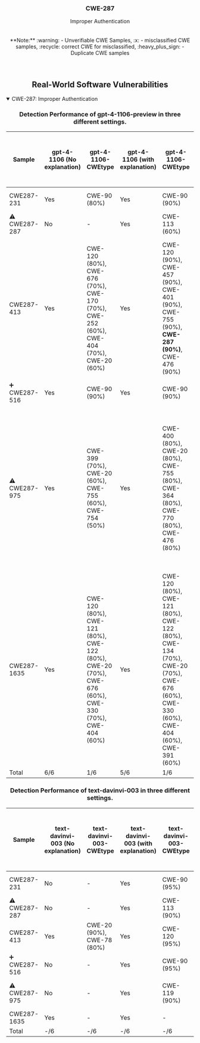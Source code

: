 <p align="center">
  </a>
  <h3 align="center">CWE-287</a></h3>
  <p align="center">
    Improper Authentication<br><br><br> **Note:** :warning: - Unverifiable CWE Samples, :x: - misclassified CWE samples, :recycle: correct CWE for misclassified, :heavy_plus_sign: - Duplicate CWE samples <br><br><br>
  </p>
</p>
<div align="center">

## Real-World Software Vulnerabilities

</div>

<details open="open">
<summary>CWE-287: Improper Authentication</summary>

<h3>
    <b>
        <div align="center">
            Detection Performance of gpt-4-1106-preview in three different settings.
        </div>
    </b>
</h3>
  
<div align="center">

|  Sample   |  gpt-4-1106 (No explanation) | gpt-4-1106-CWEtype  | gpt-4-1106 (with explanation)  | gpt-4-1106-CWEtype  | gpt-4-1106 (with explanation and highlighted code segment) | gpt-4-1106-CWEtype |
|-----------|------------------------|---------------------|-----------------------------|---------------------------|-----------------------------------|-------------------|
|  CWE287-231   |  Yes  |  CWE-90 (80%)  |  Yes  |  CWE-90 (90%)  |  Yes  |  CWE-90 (90%); code: No  |
|  :warning: CWE287-287   |  No  |  -   |  Yes  |  CWE-113 (60%)       |  Yes  |  CWE-20 (70%); code: No  |    
|  CWE287-413   |  Yes  | CWE-120 (80%), CWE-676 (70%), CWE-170 (70%), CWE-252 (60%), CWE-404 (70%), CWE-20 (60%)  |  Yes  |  CWE-120 (90%), CWE-457 (90%), CWE-401 (90%), CWE-755 (90%), **CWE-287 (90%)**, CWE-476 (90%)  |  Yes  |  CWE-120 (90%), CWE-676 (90%), CWE-252 (90%), CWE-401 (90%), CWE-170 (90%), CWE-697 (90%); code: No        |
|  :heavy_plus_sign: CWE287-516   |  Yes  |  CWE-90 (90%)  |  Yes  |  CWE-90 (90%)  |  Yes  |  CWE-90 (80%); code: No  | 
|  :warning: CWE287-975   |  Yes  |  CWE-399 (70%), CWE-20 (60%), CWE-755 (60%), CWE-754 (50%)  |  Yes  |  CWE-400 (80%), CWE-20 (80%), CWE-755 (80%), CWE-364 (80%), CWE-770 (80%), CWE-476 (80%)|  Yes  | CWE-404 (80%), CWE-20 (80%), CWE-754 (80%), CWE-190 (80%), CWE-676 (80%), CWE-772 (80%), CWE-364 (80%); **code: Yes**  |
|  CWE287-1635  |  Yes  | CWE-120 (80%), CWE-121 (80%), CWE-122 (80%), CWE-20 (70%), CWE-676 (60%), CWE-330 (70%), CWE-404 (60%)  |  Yes  |  CWE-120 (80%), CWE-121 (80%), CWE-122 (80%), CWE-134 (70%), CWE-20 (70%), CWE-676 (60%), CWE-330 (60%), CWE-404 (60%), CWE-391 (60%)  |  Yes  |  CWE-120 (90%); code: No  |
|  Total        |  6/6  |  1/6  |  5/6  |  1/6  |  5/6  |  0/6   |

</div>

<h3>
    <b>
        <div align="center">
            Detection Performance of text-davinvi-003 in three different settings.
        </div>
    </b>
</h3>

<div align="center">

|  Sample   |  text-davinvi-003 (No explanation) | text-davinvi-003-CWEtype  | text-davinvi-003 (with explanation)  | text-davinvi-003-CWEtype  | text-davinvi-003 (with explanation and highlighted code segment) | text-davinvi-003-CWEtype |
|-----------|------------------------|---------------------|-----------------------------|---------------------------|-----------------------------------|-------------------|
|  CWE287-231   |  No  |  -  |  Yes  |  CWE-90 (95%)  |  Yes  |  CWE-90 (100%); code: No  |
|  :warning: CWE287-287   |  No  |  -   |  Yes  |  CWE-113 (90%)       |  No  |  -; code: -  |    
|  CWE287-413   |  Yes  | CWE-20 (90%), CWE-78 (80%)  |  Yes  |  CWE-120 (95%)  |  Yes  |  CWE-119 (90%); code: No   |
|  :heavy_plus_sign: CWE287-516   |  No  |  -  |  Yes  |  CWE-90 (95%)  |  Yes  |  CWE-90 (100%); code: No  | 
|  :warning: CWE287-975   |  No  |  -  |  Yes  | CWE-119 (90%)  |  Yes  | CWE-119 (90%); code: No  |
|  CWE287-1635  |  Yes  | -  |  Yes  |  -  |  Yes  |  -; code: -  |
|  Total        |  -/6  |  -/6  |  -/6  |  -/6  |  -/6  |  -/6   |
</div>
</details>
